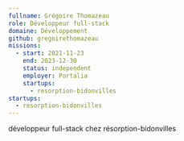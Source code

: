 ```yaml
---
fullname: Grégoire Thomazeau
role: Développeur full-stack
domaine: Développement
github: gregoirethomazeau
missions:
  - start: 2021-11-23
    end: 2023-12-30
    status: independent
    employer: Portalia
    startups:
      - resorption-bidonvilles
startups:
  - resorption-bidonvilles
---
```

développeur full-stack chez résorption-bidonvilles